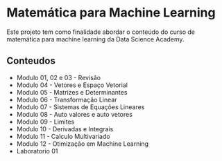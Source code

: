 # Matemática para Machine Learning

Este projeto tem como finalidade abordar o conteúdo do curso de matemática para machine learning da Data Science Academy.

## Conteudos
* Modulo 01, 02 e 03 - Revisão
* Modulo 04 - Vetores e Espaço Vetorial
* Modulo 05 - Matrizes e Determinantes
* Modulo 06 - Transformação Linear
* Modulo 07 - Sistemas de Equações Lineares
* Modulo 08 - Auto valores e auto vetores
* Modulo 09 - Limites
* Modulo 10 - Derivadas e Integrais
* Modulo 11 - Calculo Multivariado
* Modulo 12 - Otimização em Machine Learning
* Laboratorio 01